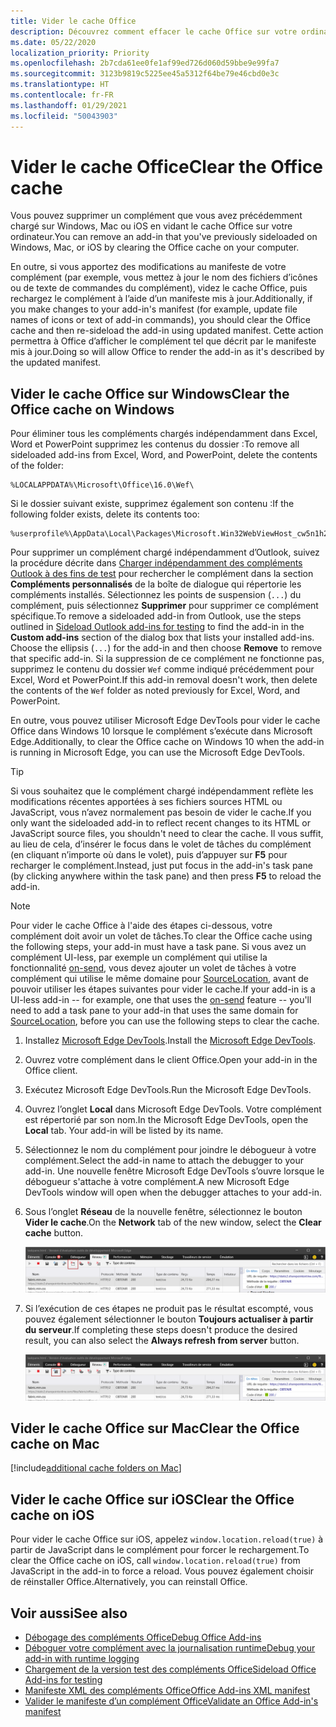 ```yaml
---
title: Vider le cache Office
description: Découvrez comment effacer le cache Office sur votre ordinateur.
ms.date: 05/22/2020
localization_priority: Priority
ms.openlocfilehash: 2b7cda61ee0fe1af99ed726d060d59bbe9e99fa7
ms.sourcegitcommit: 3123b9819c5225ee45a5312f64be79e46cbd0e3c
ms.translationtype: HT
ms.contentlocale: fr-FR
ms.lasthandoff: 01/29/2021
ms.locfileid: "50043903"
---
```

# <a name="clear-the-office-cache"></a><span data-ttu-id="beced-103">Vider le cache Office</span><span class="sxs-lookup"><span data-stu-id="beced-103">Clear the Office cache</span></span>

<span data-ttu-id="beced-104">Vous pouvez supprimer un complément que vous avez précédemment chargé sur Windows, Mac ou iOS en vidant le cache Office sur votre ordinateur.</span><span class="sxs-lookup"><span data-stu-id="beced-104">You can remove an add-in that you've previously sideloaded on Windows, Mac, or iOS by clearing the Office cache on your computer.</span></span>

<span data-ttu-id="beced-105">En outre, si vous apportez des modifications au manifeste de votre complément (par exemple, vous mettez à jour le nom des fichiers d’icônes ou de texte de commandes du complément), videz le cache Office, puis rechargez le complément à l’aide d’un manifeste mis à jour.</span><span class="sxs-lookup"><span data-stu-id="beced-105">Additionally, if you make changes to your add-in's manifest (for example, update file names of icons or text of add-in commands), you should clear the Office cache and then re-sideload the add-in using updated manifest.</span></span> <span data-ttu-id="beced-106">Cette action permettra à Office d’afficher le complément tel que décrit par le manifeste mis à jour.</span><span class="sxs-lookup"><span data-stu-id="beced-106">Doing so will allow Office to render the add-in as it's described by the updated manifest.</span></span>

## <a name="clear-the-office-cache-on-windows"></a><span data-ttu-id="beced-107">Vider le cache Office sur Windows</span><span class="sxs-lookup"><span data-stu-id="beced-107">Clear the Office cache on Windows</span></span>

<span data-ttu-id="beced-108">Pour éliminer tous les compléments chargés indépendamment dans Excel, Word et PowerPoint supprimez les contenus du dossier :</span><span class="sxs-lookup"><span data-stu-id="beced-108">To remove all sideloaded add-ins from Excel, Word, and PowerPoint, delete the contents of the folder:</span></span>

```
%LOCALAPPDATA%\Microsoft\Office\16.0\Wef\
```

<span data-ttu-id="beced-109">Si le dossier suivant existe, supprimez également son contenu :</span><span class="sxs-lookup"><span data-stu-id="beced-109">If the following folder exists, delete its contents too:</span></span>

```
%userprofile%\AppData\Local\Packages\Microsoft.Win32WebViewHost_cw5n1h2txyewy\AC\#!123\INetCache\
```

<span data-ttu-id="beced-110">Pour supprimer un complément chargé indépendamment d’Outlook, suivez la procédure décrite dans [Charger indépendamment des compléments Outlook à des fins de test](../outlook/sideload-outlook-add-ins-for-testing.md) pour rechercher le complément dans la section **Compléments personnalisés** de la boîte de dialogue qui répertorie les compléments installés. Sélectionnez les points de suspension (`...`) du complément, puis sélectionnez **Supprimer** pour supprimer ce complément spécifique.</span><span class="sxs-lookup"><span data-stu-id="beced-110">To remove a sideloaded add-in from Outlook, use the steps outlined in [Sideload Outlook add-ins for testing](../outlook/sideload-outlook-add-ins-for-testing.md) to find the add-in in the **Custom add-ins** section of the dialog box that lists your installed add-ins. Choose the ellipsis (`...`) for the add-in and then choose **Remove** to remove that specific add-in.</span></span> <span data-ttu-id="beced-111">Si la suppression de ce complément ne fonctionne pas, supprimez le contenu du dossier `Wef` comme indiqué précédemment pour Excel, Word et PowerPoint.</span><span class="sxs-lookup"><span data-stu-id="beced-111">If this add-in removal doesn't work, then delete the contents of the `Wef` folder as noted previously for Excel, Word, and PowerPoint.</span></span>

<span data-ttu-id="beced-112">En outre, vous pouvez utiliser Microsoft Edge DevTools pour vider le cache Office dans Windows 10 lorsque le complément s’exécute dans Microsoft Edge.</span><span class="sxs-lookup"><span data-stu-id="beced-112">Additionally, to clear the Office cache on Windows 10 when the add-in is running in Microsoft Edge, you can use the Microsoft Edge DevTools.</span></span>

> [!TIP]
> <span data-ttu-id="beced-113">Si vous souhaitez que le complément chargé indépendamment reflète les modifications récentes apportées à ses fichiers sources HTML ou JavaScript, vous n’avez normalement pas besoin de vider le cache.</span><span class="sxs-lookup"><span data-stu-id="beced-113">If you only want the sideloaded add-in to reflect recent changes to its HTML or JavaScript source files, you shouldn't need to clear the cache.</span></span> <span data-ttu-id="beced-114">Il vous suffit, au lieu de cela, d’insérer le focus dans le volet de tâches du complément (en cliquant n’importe où dans le volet), puis d’appuyer sur **F5** pour recharger le complément.</span><span class="sxs-lookup"><span data-stu-id="beced-114">Instead, just put focus in the add-in's task pane (by clicking anywhere within the task pane) and then press **F5** to reload the add-in.</span></span>

> [!NOTE]
> <span data-ttu-id="beced-115">Pour vider le cache Office à l'aide des étapes ci-dessous, votre complément doit avoir un volet de tâches.</span><span class="sxs-lookup"><span data-stu-id="beced-115">To clear the Office cache using the following steps, your add-in must have a task pane.</span></span> <span data-ttu-id="beced-116">Si vous avez un complément UI-less, par exemple un complément qui utilise la fonctionnalité [on-send](../outlook/outlook-on-send-addins.md), vous devez ajouter un volet de tâches à votre complément qui utilise le même domaine pour [SourceLocation](../reference/manifest/sourcelocation.md), avant de pouvoir utiliser les étapes suivantes pour vider le cache.</span><span class="sxs-lookup"><span data-stu-id="beced-116">If your add-in is a UI-less add-in -- for example, one that uses the [on-send](../outlook/outlook-on-send-addins.md) feature -- you'll need to add a task pane to your add-in that uses the same domain for [SourceLocation](../reference/manifest/sourcelocation.md), before you can use the following steps to clear the cache.</span></span>

1. <span data-ttu-id="beced-117">Installez [Microsoft Edge DevTools](https://www.microsoft.com/p/microsoft-edge-devtools-preview/9mzbfrmz0mnj).</span><span class="sxs-lookup"><span data-stu-id="beced-117">Install the [Microsoft Edge DevTools](https://www.microsoft.com/p/microsoft-edge-devtools-preview/9mzbfrmz0mnj).</span></span>

2. <span data-ttu-id="beced-118">Ouvrez votre complément dans le client Office.</span><span class="sxs-lookup"><span data-stu-id="beced-118">Open your add-in in the Office client.</span></span>

3. <span data-ttu-id="beced-119">Exécutez Microsoft Edge DevTools.</span><span class="sxs-lookup"><span data-stu-id="beced-119">Run the Microsoft Edge DevTools.</span></span>

4. <span data-ttu-id="beced-120">Ouvrez l’onglet **Local** dans Microsoft Edge DevTools. Votre complément est répertorié par son nom.</span><span class="sxs-lookup"><span data-stu-id="beced-120">In the Microsoft Edge DevTools, open the **Local** tab. Your add-in will be listed by its name.</span></span>

5. <span data-ttu-id="beced-121">Sélectionnez le nom du complément pour joindre le débogueur à votre complément.</span><span class="sxs-lookup"><span data-stu-id="beced-121">Select the add-in name to attach the debugger to your add-in.</span></span> <span data-ttu-id="beced-122">Une nouvelle fenêtre Microsoft Edge DevTools s’ouvre lorsque le débogueur s'attache à votre complément.</span><span class="sxs-lookup"><span data-stu-id="beced-122">A new Microsoft Edge DevTools window will open when the debugger attaches to your add-in.</span></span>

6. <span data-ttu-id="beced-123">Sous l’onglet **Réseau** de la nouvelle fenêtre, sélectionnez le bouton **Vider le cache**.</span><span class="sxs-lookup"><span data-stu-id="beced-123">On the **Network** tab of the new window, select the **Clear cache** button.</span></span>

    ![Capture d’écran Microsoft Edge DevTools avec le bouton Vider le cache mis en évidence](../images/edge-devtools-clear-cache.png)

7. <span data-ttu-id="beced-125">Si l’exécution de ces étapes ne produit pas le résultat escompté, vous pouvez également sélectionner le bouton **Toujours actualiser à partir du serveur**.</span><span class="sxs-lookup"><span data-stu-id="beced-125">If completing these steps doesn't produce the desired result, you can also select the **Always refresh from server** button.</span></span>

    ![Capture d’écran Microsoft Edge DevTools avec le bouton Toujours actualiser à partir du serveur mis en évidence](../images/edge-devtools-refresh-from-server.png)

## <a name="clear-the-office-cache-on-mac"></a><span data-ttu-id="beced-127">Vider le cache Office sur Mac</span><span class="sxs-lookup"><span data-stu-id="beced-127">Clear the Office cache on Mac</span></span>

[!include[additional cache folders on Mac](../includes/mac-cache-folders.md)]

## <a name="clear-the-office-cache-on-ios"></a><span data-ttu-id="beced-128">Vider le cache Office sur iOS</span><span class="sxs-lookup"><span data-stu-id="beced-128">Clear the Office cache on iOS</span></span>

<span data-ttu-id="beced-129">Pour vider le cache Office sur iOS, appelez `window.location.reload(true)` à partir de JavaScript dans le complément pour forcer le rechargement.</span><span class="sxs-lookup"><span data-stu-id="beced-129">To clear the Office cache on iOS, call `window.location.reload(true)` from JavaScript in the add-in to force a reload.</span></span> <span data-ttu-id="beced-130">Vous pouvez également choisir de réinstaller Office.</span><span class="sxs-lookup"><span data-stu-id="beced-130">Alternatively, you can reinstall Office.</span></span>

## <a name="see-also"></a><span data-ttu-id="beced-131">Voir aussi</span><span class="sxs-lookup"><span data-stu-id="beced-131">See also</span></span>

- [<span data-ttu-id="beced-132">Débogage des compléments Office</span><span class="sxs-lookup"><span data-stu-id="beced-132">Debug Office Add-ins</span></span>](debug-add-ins-using-f12-developer-tools-on-windows-10.md)
- [<span data-ttu-id="beced-133">Déboguer votre complément avec la journalisation runtime</span><span class="sxs-lookup"><span data-stu-id="beced-133">Debug your add-in with runtime logging</span></span>](runtime-logging.md)
- [<span data-ttu-id="beced-134">Chargement de la version test des compléments Office</span><span class="sxs-lookup"><span data-stu-id="beced-134">Sideload Office Add-ins for testing</span></span>](sideload-office-add-ins-for-testing.md)
- [<span data-ttu-id="beced-135">Manifeste XML des compléments Office</span><span class="sxs-lookup"><span data-stu-id="beced-135">Office Add-ins XML manifest</span></span>](../develop/add-in-manifests.md)
- [<span data-ttu-id="beced-136">Valider le manifeste d’un complément Office</span><span class="sxs-lookup"><span data-stu-id="beced-136">Validate an Office Add-in's manifest</span></span>](troubleshoot-manifest.md)
